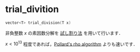 # trial_divition

```cpp
vector<T> trial_division(T x)
```

非負整数 $x$ の素因数分解を [試し割り法](https://ja.wikipedia.org/wiki/%E8%A9%A6%E3%81%97%E5%89%B2%E3%82%8A%E6%B3%95) を用いて行います．

$x < {10}^{13}$ 程度であれば，[Pollard's rho algorithm](https://github.com/yasunori0528/cpp_library/blob/main/document/primeqk/pollard_rho.md#pollard_rho) よりも速いです．
